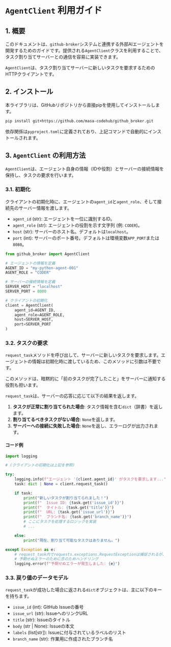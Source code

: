 # `AgentClient` 利用ガイド

## 1. 概要

このドキュメントは、`github-broker`システムと連携する外部AIエージェントを開発するためのガイドです。提供される`AgentClient`クラスを利用することで、タスク割り当てサーバーとの通信を容易に実装できます。

`AgentClient`は、タスク割り当てサーバーに新しいタスクを要求するためのHTTPクライアントです。

## 2. インストール

本ライブラリは、GitHubリポジトリから直接pipを使用してインストールします。

```bash
pip install git+https://github.com/masa-codehub/github_broker.git
```

依存関係は`pyproject.toml`に定義されており、上記コマンドで自動的にインストールされます。

## 3. `AgentClient` の利用方法

`AgentClient`は、エージェント自身の情報（IDや役割）とサーバーの接続情報を保持し、タスクの要求を行います。

### 3.1. 初期化

クライアントの初期化時に、エージェントの`agent_id`と`agent_role`、そして接続先のサーバー情報を渡します。

- `agent_id` (str): エージェントを一位に識別するID。
- `agent_role` (str): エージェントの役割を示す文字列 (例: `CODER`)。
- `host` (str): サーバーのホスト名。デフォルトは`localhost`。
- `port` (int): サーバーのポート番号。デフォルトは環境変数`APP_PORT`または`8080`。

```python
from github_broker import AgentClient

# エージェントの情報を定義
AGENT_ID = "my-python-agent-001"
AGENT_ROLE = "CODER"

# サーバーの接続情報を定義
SERVER_HOST = "localhost"
SERVER_PORT = 8000

# クライアントの初期化
client = AgentClient(
    agent_id=AGENT_ID,
    agent_role=AGENT_ROLE,
    host=SERVER_HOST,
    port=SERVER_PORT
)
```

### 3.2. タスクの要求

`request_task`メソッドを呼び出して、サーバーに新しいタスクを要求します。エージェントの情報は初期化時に渡しているため、このメソッドに引数は不要です。

このメソッドは、暗黙的に「前のタスクが完了したこと」をサーバーに通知する役割も担います。

`request_task`は、サーバーの応答に応じて以下の結果を返します。

1.  **タスクが正常に割り当てられた場合**: タスク情報を含む`dict`（辞書）を返します。
2.  **割り当てるべきタスクがない場合**: `None`を返します。
3.  **サーバーへの接続に失敗した場合**: `None`を返し、エラーログが出力されます。

#### コード例

```python
import logging

# (クライアントの初期化は上記を参照)

try:
    logging.info(f"エージェント '{client.agent_id}' がタスクを要求します...")
    task: dict | None = client.request_task()

    if task:
        print("新しいタスクが割り当てられました！")
        print(f"  Issue ID: {task.get('issue_id')}")
        print(f"  タイトル: {task.get('title')}")
        print(f"  URL: {task.get('issue_url')}")
        print(f"  ブランチ名: {task.get('branch_name')}")
        # ここにタスクを処理するロジックを実装
        # ...

    else:
        print("現在、割り当て可能なタスクはありません。")

except Exception as e:
    # request_task内でrequests.exceptions.RequestExceptionは捕捉されるが、
    # 予期せぬエラーのために念のためハンドリング
    logging.error(f"予期せぬエラーが発生しました: {e}")

```

### 3.3. 戻り値のデータモデル

`request_task`が成功した場合に返される`dict`オブジェクトは、主に以下のキーを持ちます。

- `issue_id` (int): GitHub Issueの番号
- `issue_url` (str): IssueへのリンクURL
- `title` (str): Issueのタイトル
- `body` (str | None): Issueの本文
- `labels` (list[str]): Issueに付与されているラベルのリスト
- `branch_name` (str): 作業用に作成されたブランチ名
